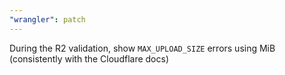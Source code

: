```yaml
---
"wrangler": patch
---
```


During the R2 validation, show `MAX_UPLOAD_SIZE` errors using MiB (consistently with the Cloudflare docs)